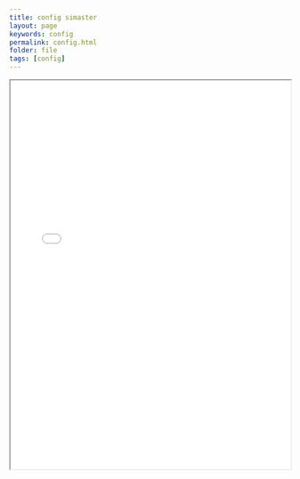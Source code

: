 ```yaml
---
title: config simaster
layout: page
keywords: config
permalink: config.html
folder: file
tags: [config]
---
```


<iframe src="/config-pusat.html" style="height:700px;width:100%;" title="file config simaster"></iframe>
